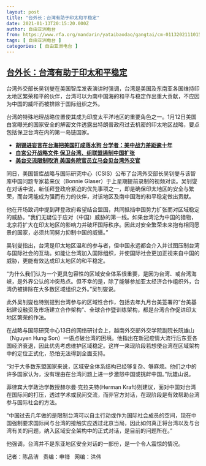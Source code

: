 ```yaml
---
layout: post
title: "台外长：台湾有助于印太和平稳定"
date: 2021-01-13T20:15:20.000Z
author: 自由亚洲电台
from: https://www.rfa.org/mandarin/yataibaodao/gangtai/cm-01132021110156.html
tags: [ 自由亚洲电台 ]
categories: [ 自由亚洲电台 ]
---
```

<!--1610568920000-->
[台外长：台湾有助于印太和平稳定](https://www.rfa.org/mandarin/yataibaodao/gangtai/cm-01132021110156.html)
------

<div>
<p></p><p>台湾外交部长吴钊燮在美国智库发表演讲时强调，台湾是美国及东南亚各国维持印太地区繁荣和平的伙伴，台湾可以为南中国海的和平与稳定作出重大贡献，不应因为中国的威吓而被排除于国际组织之外。</p><p>台湾的特殊地理战略位置使其成为印度太平洋地区的重要角色之一。1月12日美国白宮曝光的国家安全的解密文件透露出特朗普政府过去机密的印太地区战略，要点包括保卫台湾在内的第一岛链国家。</p><p></p><ul><li><a href="https://www.rfa.org/mandarin/yataibaodao/gangtai/hcm-01132021050425.html"><strong>胡锡进妄言在台海把美国打成落水狗 台学者：美中战力差距逾十年</strong></a></li><li><strong><a href="https://www.rfa.org/mandarin/Xinwen/wul0113a-01132021020757.html">白宮公开战略文件 保卫台湾、组联盟遏制中国扩张</a></strong></li><li><strong><a href="https://www.rfa.org/mandarin/yataibaodao/gangtai/hcm-01122021045724.html">美台交流限制取消 美国务院官员立马会见台湾外交官</a></strong></li></ul><p></p><p>同日，美国智库战略与国际研究中心（CSIS）公布了台湾外交部长吴钊燮与该智库中国问题专家葛来仪（Bonnie Glaser）于上星期提前录制的视频对谈。吴钊燮在对话中说，新任拜登政府紧迫的优先事项之一，即是确保印太地区的安全与繁荣，而台湾能成为强而有力的伙伴，对该地区及南中国海的和平稳定做出贡献。</p><p>他在开场致词中提到拜登政府希望结合盟国，共同抵挡中国势力扩张而对区域稳定的威胁。“我们无疑位于应对（中国）威胁的第一线。如果台湾沦为中国的猎物，北京将扩大在印太地区的影响力并破坏国际秩序。因此对安全繁荣未来抱有相同愿景的国家，必须共同努力抑制中国的威慑。”</p><p>吴钊燮指出，台湾是印太地区温和的参与者，但中国永远都会介入并试图压制台湾与国际社会的互动。如能让台湾加入国际组织，并使国际社会更加正视来自中国的威胁，更能有效达成印太地区的和平稳定。</p><p>“为什么我们认为一个更具包容性的区域安全体系很重要，是因为台湾、或台湾海峡，是外界公认的冲突热点。但不幸的是，除了能够参加亚太经济合作组织外，台湾仍被排除在大多数区域组织之外。”吴钊燮说。</p><p>此外吴钊燮也特别提到台湾参与的区域性合作，包括去年九月台美签署的“台美基础建设融资及市场建立合作架构”、全球合作暨训练架构，都是台湾合作促进印太地区繁荣的作法。</p><p>在战略与国际研究中心13日的网络研讨会上，越南外交部外交学院副院长阮雄山（Nguyen Hung Son）一语点破台湾的困境。他指出在新冠疫情大流行后东亚各国经济衰退，因此优先考虑维护区域稳定。这样一来现阶段若想使台湾在区域架构中的定位正式化，恐怕无法得到全面支持。</p><p>“对于大多数东盟国家来说，区域安全体系结构已经够复杂、够麻烦。他们之中的许多国家认为，没有理由在台湾问题上进一步激怒中国或挑衅中国。”阮雄山说。</p><p>菲律宾大学政治学教授赫尔曼·克拉夫特(Herman Kraft)则建议，面对中国对台湾在国际间的打压，透过学术或民间交流，而非官方对话，在现阶段是有效帮助台湾参与国际社会的方法。</p><p>“中国过去几年做的是限制台湾可以自主行动或作为国际社会成员的空间，现在中国强制要求国际间与台湾的接触实应透过北京当局，因此如何真正将台湾以及与台湾有关的问题，纳入区域安全架构中的正式对话，是目前的问题所在。”</p><p>他强调，台湾并不是东亚地区安全对话的一部份，是一个令人震惊的情况。</p><p></p><p>记者：陈品洁   责编：申铧   网编：洪伟</p>
</div>
